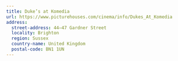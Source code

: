 ```yaml
---
title: Duke’s at Komedia
url: https://www.picturehouses.com/cinema/info/Dukes_At_Komedia
address:
  street-address: 44–47 Gardner Street
  locality: Brighton
  region: Sussex
  country-name: United Kingdom
  postal-code: BN1 1UN
---
```

